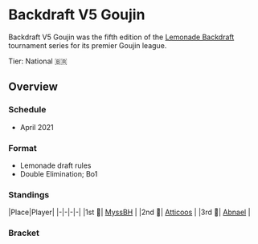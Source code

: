 # Backdraft V5 Goujin

Backdraft V5 Goujin was the fifth edition of the [Lemonade Backdraft](bdmain.md) tournament series for its premier Goujin league.

Tier: National :brazil:

## Overview

### Schedule
- April 2021

### Format
- Lemonade draft rules
- Double Elimination; Bo1

### Standings

|Place|Player|
|-|-|-|-|
|1st :1st_place_medal:| [MyssBH](../../players/brazilian/MyssBH.md) |
|2nd :2nd_place_medal:| [Atticoos](../../players/brazilian/atticoos.md) |
|3rd :3rd_place_medal:| [Abnael](../../players/brazilian/abnael.md) |

### Bracket